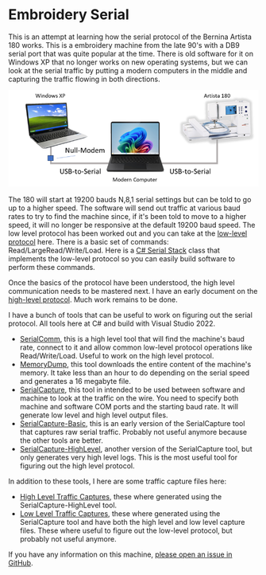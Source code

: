 # Embroidery Serial

This is an attempt at learning how the serial protocol of the Bernina Artista 180 works. This is a embroidery machine from the late 90's with a DB9 serial port that was quite popular at the time. There is old software for it on Windows XP that no longer works on new operating systems, but we can look at the serial traffic by putting a modern computers in the middle and capturing the traffic flowing in both directions.

![image](https://github.com/Ylianst/EMB-Serial/blob/main/docs/images/serial-setup.png)

The 180 will start at 19200 bauds N,8,1 serial settings but can be told to go up to a higher speed. The software will send out traffic at various baud rates to try to find the machine since, if it's been told to move to a higher speed, it will no longer be responsive at the default 19200 baud speed. The low level protocol has been worked out and you can take at the [low-level protocol](https://github.com/Ylianst/EMB-Serial/blob/main/docs/SerialProtocol.md) here. There is a basic set of commands: Read/LargeRead/Write/Load. Here is a [C# Serial Stack](https://github.com/Ylianst/EMB-Serial/blob/main/Tools/SerialComm/SerialStack.cs) class that implements the low-level protocol so you can easily build software to perform these commands.

Once the basics of the protocol have been understood, the high level communication needs to be mastered next. I have an early document on the [high-level protocol](https://github.com/Ylianst/EMB-Serial/blob/main/docs/SerialProtocol.md). Much work remains to be done.

I have a bunch of tools that can be useful to work on figuring out the serial protocol. All tools here at C# and build with Visual Studio 2022.

- [SerialComm](https://github.com/Ylianst/EMB-Serial/tree/main/tools/SerialComm), this is a high level tool that will find the machine's baud rate, connect to it and allow common low-level protocol operations like Read/Write/Load. Useful to work on the high level protocol.
- [MemoryDump](https://github.com/Ylianst/EMB-Serial/tree/main/tools/MemoryDump), this tool downloads the entire content of the machine's memory. It take less than an hour to do depending on the serial speed and generates a 16 megabyte file.
- [SerialCapture](https://github.com/Ylianst/EMB-Serial/tree/main/tools/SerialCapture), this tool in intended to be used between software and machine to look at the traffic on the wire. You need to specify both machine and software COM ports and the starting baud rate. It will generate low level and high level output files.
- [SerialCapture-Basic](https://github.com/Ylianst/EMB-Serial/tree/main/tools/SerialCapture-Basic), this is an early version of the SerialCapture tool that captures raw serial traffic. Probably not useful anymore because the other tools are better.
- [SerialCapture-HighLevel](https://github.com/Ylianst/EMB-Serial/tree/main/tools/SerialCapture-HighLevel), another version of the SerialCapture tool, but only generates very high level logs. This is the most useful tool for figuring out the high level protocol.

In addition to these tools, I here are some traffic capture files here:

- [High Level Traffic Captures](https://github.com/Ylianst/EMB-Serial/tree/main/tools/SerialCapture-HighLevel/captures), these where generated using the SerialCapture-HighLevel tool.
- [Low Level Traffic Captures](https://github.com/Ylianst/EMB-Serial/tree/main/tools/SerialCapture/captures), these where generated using the SerialCapture tool and have both the high level and low level capture files. These where useful to figure out the low-level protocol, but probably not useful anymore.

If you have any information on this machine, [please open an issue in GitHub](https://github.com/Ylianst/EMB-Serial/issues).
